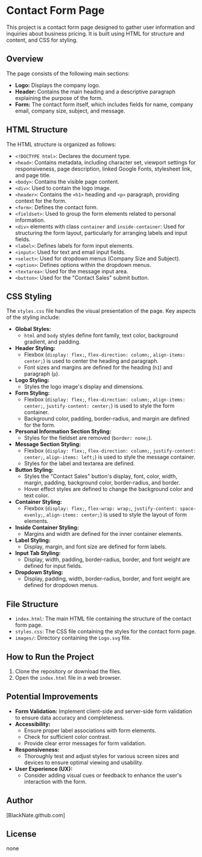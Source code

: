 # Contact Form Page

This project is a contact form page designed to gather user information and inquiries about business pricing. It is built using HTML for structure and content, and CSS for styling.

## Overview

The page consists of the following main sections:

* **Logo:** Displays the company logo.
* **Header:** Contains the main heading and a descriptive paragraph explaining the purpose of the form.
* **Form:** The contact form itself, which includes fields for name, company email, company size, subject, and message.

## HTML Structure

The HTML structure is organized as follows:

* `<!DOCTYPE html>`: Declares the document type.
* `<head>`: Contains metadata, including character set, viewport settings for responsiveness, page description, linked Google Fonts, stylesheet link, and page title.
* `<body>`: Contains the visible page content.
* `<div>`: Used to contain the logo image.
* `<header>`: Contains the `<h1>` heading and `<p>` paragraph, providing context for the form.
* `<form>`: Defines the contact form.
* `<fieldset>`: Used to group the form elements related to personal information.
* `<div>` elements with class `container` and `inside-container`: Used for structuring the form layout, particularly for arranging labels and input fields.
* `<label>`: Defines labels for form input elements.
* `<input>`: Used for text and email input fields.
* `<select>`: Used for dropdown menus (Company Size and Subject).
* `<option>`: Defines options within the dropdown menus.
* `<textarea>`: Used for the message input area.
* `<button>`: Used for the "Contact Sales" submit button.

## CSS Styling

The `styles.css` file handles the visual presentation of the page. Key aspects of the styling include:

* **Global Styles:**
    * `html` and `body` styles define font family, text color, background gradient, and padding.
* **Header Styling:**
    * Flexbox (`display: flex;`, `flex-direction: column;`, `align-items: center;`) is used to center the heading and paragraph.
    * Font sizes and margins are defined for the heading (`h1`) and paragraph (`p`).
* **Logo Styling:**
    * Styles the logo image's display and dimensions.
* **Form Styling:**
    * Flexbox (`display: flex;`, `flex-direction: column;`, `align-items: center;`, `justify-content: center;`) is used to style the form container.
    * Background color, padding, border-radius, and margin are defined for the form.
* **Personal Information Section Styling:**
    * Styles for the fieldset are removed (`border: none;`).
* **Message Section Styling:**
    * Flexbox (`display: flex;`, `flex-direction: column;`, `justify-content: center;`, `align-items: left;`) is used to style the message container.
    * Styles for the label and textarea are defined.
* **Button Styling:**
    * Styles the "Contact Sales" button's display, font, color, width, margin, padding, background color, border-radius, and border.
    * Hover effect styles are defined to change the background color and text color.
* **Container Styling:**
    * Flexbox (`display: flex;`, `flex-wrap: wrap;`, `justify-content: space-evenly;`, `align-items: center;`) is used to style the layout of form elements.
* **Inside Container Styling:**
    * Margins and width are defined for the inner container elements.
* **Label Styling:**
    * Display, margin, and font size are defined for form labels.
* **Input Tab Styling:**
    * Display, width, padding, border-radius, border, and font weight are defined for input fields.
* **Dropdown Styling:**
    * Display, padding, width, border-radius, border, and font weight are defined for dropdown menus.

## File Structure

* `index.html`: The main HTML file containing the structure of the contact form page.
* `styles.css`: The CSS file containing the styles for the contact form page.
* `images/`: Directory containing the `Logo.svg` file.

## How to Run the Project

1.  Clone the repository or download the files.
2.  Open the `index.html` file in a web browser.

## Potential Improvements

* **Form Validation:** Implement client-side and server-side form validation to ensure data accuracy and completeness.
* **Accessibility:**
    * Ensure proper label associations with form elements.
    * Check for sufficient color contrast.
    * Provide clear error messages for form validation.
* **Responsiveness:**
    * Thoroughly test and adjust styles for various screen sizes and devices to ensure optimal viewing and usability.
* **User Experience (UX):**
    * Consider adding visual cues or feedback to enhance the user's interaction with the form.

## Author

\[BlackNate.github.com]

## License

none